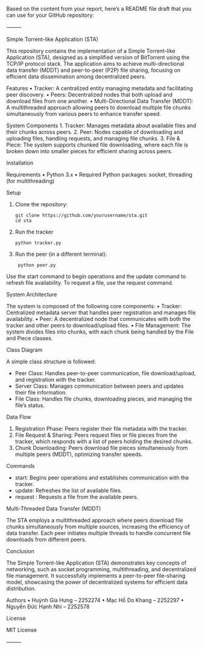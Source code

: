 Based on the content from your report, here’s a README file draft that you can use for your GitHub repository:

⸻

Simple Torrent-like Application (STA)

This repository contains the implementation of a Simple Torrent-like Application (STA), designed as a simplified version of BitTorrent using the TCP/IP protocol stack. The application aims to achieve multi-directional data transfer (MDDT) and peer-to-peer (P2P) file sharing, focusing on efficient data dissemination among decentralized peers.

Features
	•	Tracker: A centralized entity managing metadata and facilitating peer discovery.
	•	Peers: Decentralized nodes that both upload and download files from one another.
	•	Multi-Directional Data Transfer (MDDT): A multithreaded approach allowing peers to download multiple file chunks simultaneously from various peers to enhance transfer speed.

System Components
	1.	Tracker: Manages metadata about available files and their chunks across peers.
	2.	Peer: Nodes capable of downloading and uploading files, handling requests, and managing file chunks.
	3.	File & Piece: The system supports chunked file downloading, where each file is broken down into smaller pieces for efficient sharing across peers.

Installation

Requirements
	•	Python 3.x
	•	Required Python packages: socket, threading (for multithreading)

Setup
1.	Clone the repository:

		git clone https://github.com/yourusername/sta.git
		cd sta

2.	Run the tracker

		python tracker.py


3. Run the peer (in a different terminal):

		python peer.py




Use the start command to begin operations and the update command to refresh file availability. To request a file, use the request <filename> command.

System Architecture

The system is composed of the following core components:
	•	Tracker: Centralized metadata server that handles peer registration and manages file availability.
	•	Peer: A decentralized node that communicates with both the tracker and other peers to download/upload files.
	•	File Management: The system divides files into chunks, with each chunk being handled by the File and Piece classes.

Class Diagram

A simple class structure is followed:

- Peer Class: Handles peer-to-peer communication, file download/upload, and registration with the tracker.
- Server Class: Manages communication between peers and updates their file information.
- File Class: Handles file chunks, downloading pieces, and managing the file’s status.

Data Flow
1. Registration Phase: Peers register their file metadata with the tracker.
2. File Request & Sharing: Peers request files or file pieces from the tracker, which responds with a list of peers holding the desired chunks.
3. Chunk Downloading: Peers download file pieces simultaneously from multiple peers (MDDT), optimizing transfer speeds.

Commands
- start: Begins peer operations and establishes communication with the tracker.
- update: Refreshes the list of available files.
- request <filename>: Requests a file from the available peers.

Multi-Threaded Data Transfer (MDDT)

The STA employs a multithreaded approach where peers download file chunks simultaneously from multiple sources, increasing the efficiency of data transfer. Each peer initiates multiple threads to handle concurrent file downloads from different peers.

Conclusion

The Simple Torrent-like Application (STA) demonstrates key concepts of networking, such as socket programming, multithreading, and decentralized file management. It successfully implements a peer-to-peer file-sharing model, showcasing the power of decentralized systems for efficient data distribution.

Authors
	•	Huỳnh Gia Hưng – 2252274
	•	Mạc Hồ Do Khang – 2252297
	•	Nguyễn Đức Hạnh Nhi – 2252578

License

MIT License

⸻

